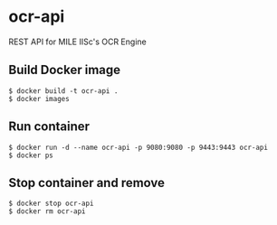 # ocr-api
REST API for MILE IISc's OCR Engine

## Build Docker image
```
$ docker build -t ocr-api .
$ docker images
```

## Run container
```
$ docker run -d --name ocr-api -p 9080:9080 -p 9443:9443 ocr-api
$ docker ps
```

## Stop container and remove
```
$ docker stop ocr-api
$ docker rm ocr-api
```
